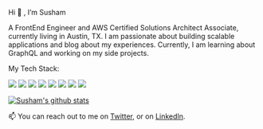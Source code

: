 Hi 👋 , I’m Susham

A FrontEnd Engineer and AWS Certified Solutions Architect Associate, currently living in Austin, TX. I am passionate about building scalable applications and blog about my experiences. Currently, I am learning about GraphQL and working on my side projects.


My Tech Stack:

![](https://img.shields.io/badge/OS-Linux-informational?style=flat&logo=Linux&logoColor=2bbc8a&color=2bbc8a)
![](https://img.shields.io/badge/Shell-Bash-informational?style=flat&logo=Linux&logoColor=2bbc8a&color=2bbc8a)
![](https://img.shields.io/badge/Library-React-informational?style=flat&logo=React&logoColor=2bbc8a&color=2bbc8a)
![](https://img.shields.io/badge/Tools-Docker-informational?style=flat&logo=Docker&logoColor=2bbc8a&color=2bbc8a)
![](https://img.shields.io/badge/Language-JavaScript-informational?style=flat&logo=JavaScript&logoColor=2bbc8a&color=2bbc8a)
![](https://img.shields.io/badge/Language-Java-informational?style=flat&logo=Java&logoColor=2bbc8a&color=2bbc8a)
![](https://img.shields.io/badge/Cloud-AWS-informational?style=flat&logo=amazon-aws&logoColor=2bbc8a&color=2bbc8a)
![](https://img.shields.io/badge/IDE-VisualStudioCode-informational?style=flat&logo=visual-studio-code&logoColor=2bbc8a&color=2bbc8a)



<!--
**susham/susham** is a ✨ _special_ ✨ repository because its `README.md` (this file) appears on your GitHub profile.

Here are some ideas to get you started:

- 🔭 I’m currently working on ...
- 🌱 I’m currently learning ...
- 👯 I’m looking to collaborate on ...
- 🤔 I’m looking for help with ...
- 💬 Ask me about ...
- 
- 😄 Pronouns: ...
- ⚡ Fun fact: ...
-->
[![Susham's github stats](https://github-readme-stats.vercel.app/api?username=susham)](https://github.com/susham/github-readme-stats)



📫 You can reach out to me on [Twitter](https://twitter.com/susham_y), or on [LinkedIn](https://www.linkedin.com/in/sushamkumar/).
